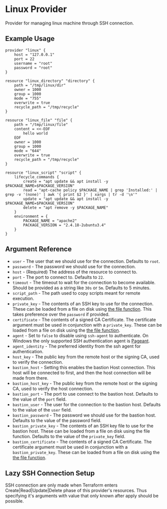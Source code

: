 # Linux Provider

Provider for managing linux machine through SSH connection.

## Example Usage

```hcl
provider "linux" {
    host = "127.0.0.1"
    port = 22
    username = "root"
    password = "root"
}

resource "linux_directory" "directory" {
    path = "/tmp/linux/dir"
    owner = 1000
    group = 1000
    mode = "755"
    overwrite = true
    recycle_path = "/tmp/recycle"
}

resource "linux_file" "file" {
    path = "/tmp/linux/file"
    content = <<-EOF
        hello world
    EOF
    owner = 1000
    group = 1000
    mode = "644"
    overwrite = true
    recycle_path = "/tmp/recycle"
}

resource "linux_script" "script" {
    lifecycle_commands {
        create = "apt update && apt install -y $PACKAGE_NAME=$PACKAGE_VERSION"
        read = "apt-cache policy $PACKAGE_NAME | grep 'Installed:' | grep -v '(none)' | awk '{ print $2 }' | xargs | tr -d '\n'"
        update = "apt update && apt install -y $PACKAGE_NAME=$PACKAGE_VERSION"
        delete = "apt remove -y $PACKAGE_NAME"
    }
    environment = {
        PACKAGE_NAME = "apache2"
        PACKAGE_VERSION = "2.4.18-2ubuntu3.4"
    }
}
```

## Argument Reference

- `user` - The user that we should use for the connection. Defaults to `root`.
- `password` - The password we should use for the connection.
- `host` - (Required) The address of the resource to connect to.
- `port` - The port to connect to. Defaults to `22`.
- `timeout` - The timeout to wait for the connection to become available. Should be provided as a string like `30s` or `5m`. Defaults to 5 minutes.
- `script_path` - The path used to copy scripts meant for remote execution.
- `private_key` - The contents of an SSH key to use for the connection. These can be loaded from a file on disk using [the file function](https://www.terraform.io/docs/configuration/functions/file.html). This takes preference over the `password` if provided.
- `certificate` - The contents of a signed CA Certificate. The certificate argument must be used in conjunction with a `private_key`. These can be loaded from a file on disk using the [the file function](https://www.terraform.io/docs/configuration/functions/file.html).
- `agent` - Set to `false` to disable using `ssh-agent` to authenticate. On Windows the only supported SSH authentication agent is [Pageant](http://the.earth.li/~sgtatham/putty/0.66/htmldoc/Chapter9.html#pageant).
- `agent_identity` - The preferred identity from the ssh agent for authentication.
- `host_key` - The public key from the remote host or the signing CA, used to verify the connection.
- `bastion_host` - Setting this enables the bastion Host connection. This host will be connected to first, and then the host connection will be made from there.
- `bastion_host_key` - The public key from the remote host or the signing CA, used to verify the host connection.
- `bastion_port` - The port to use connect to the bastion host. Defaults to the value of the `port` field.
- `bastion_user` - The user for the connection to the bastion host. Defaults to the value of the `user` field.
- `bastion_password` - The password we should use for the bastion host. Defaults to the value of the password field.
- `bastion_private_key` - The contents of an SSH key file to use for the bastion host. These can be loaded from a file on disk using the file function. Defaults to the value of the `private_key` field.
- `bastion_certificate` - The contents of a signed CA Certificate. The certificate argument must be used in conjunction with a `bastion_private_key`. These can be loaded from a file on disk using the [the file function](https://www.terraform.io/docs/configuration/functions/file.html).

## Lazy SSH Connection Setup

SSH connection are only made when Terraform enters Create|Read|Update|Delete phase of this provider's resources. Thus specifying it's arguments with value that only known after apply should be possible.
